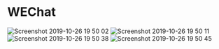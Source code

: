 # WEChat
![Screenshot 2019-10-26 19 50 02](https://user-images.githubusercontent.com/53354158/67623817-fb00ec00-f829-11e9-8301-0da928173f3d.png)
![Screenshot 2019-10-26 19 50 11](https://user-images.githubusercontent.com/53354158/67623818-fb998280-f829-11e9-8c38-c2b6d541d78f.png)
![Screenshot 2019-10-26 19 50 38](https://user-images.githubusercontent.com/53354158/67623819-fb998280-f829-11e9-9376-45fc42f0ea36.png)
![Screenshot 2019-10-26 19 50 45](https://user-images.githubusercontent.com/53354158/67623820-fc321900-f829-11e9-8c34-2df4027ae0f5.png)
